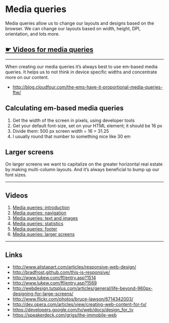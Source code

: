 # Media queries

Media queries allow us to change our layouts and designs based on the browser.
We can change our layouts based on width, height, DPI, orientation, and lots more.

## [☛ Videos for media queries](https://www.youtube.com/playlist?list=PLWjCJDeWfDdeqVQIGvk_yAd-O_Y3aY-z7)

---

When creating our media queries it’s always best to use em-based media queries.
It helps us to not think in device specific widths and concentrate more on our content.

- http://blog.cloudfour.com/the-ems-have-it-proportional-media-queries-ftw/

## Calculating em-based media queries

1. Get the width of the screen in pixels, using developer tools
2. Get your default font-size, set on your HTML element; it should be 16 px
3. Divide them: 500 px screen width ÷ 16 = 31.25
4. I usually round that number to something nice like 30 em

## Larger screens

On larger screens we want to capitalize on the greater horizontal real estate by making multi-column layouts.
And it’s always beneficial to bump up our font sizes.

---

## Videos

1. [Media queries: introduction](http://www.youtube.com/watch?v=X8sUiRemgqU)
2. [Media queries: navigation](http://www.youtube.com/watch?v=h3NDW1K2MzE)
3. [Media queries: text and images](http://www.youtube.com/watch?v=t8rVXUb_IEA)
4. [Media queries: statistics](http://www.youtube.com/watch?v=JTjFCQVdUaw)
5. [Media queries: footer](http://www.youtube.com/watch?v=666RguQaq2k)
5. [Media queries: larger screens](http://www.youtube.com/watch?v=Q-XS4dmQrK4)

---

## Links

- http://www.alistapart.com/articles/responsive-web-design/
- http://bradfrost.github.com/this-is-responsive/
- http://www.lukew.com/ff/entry.asp?1514
- http://www.lukew.com/ff/entry.asp?1569
- http://webdesign.tutsplus.com/articles/general/life-beyond-960px-designing-for-large-screens/
- http://www.flickr.com/photos/bruce-lawson/6714342003/
- http://dev.opera.com/articles/view/creating-web-content-for-tv/
- https://developers.google.com/tv/web/docs/design_for_tv
- https://speakerdeck.com/grigs/the-immobile-web
